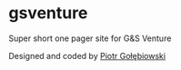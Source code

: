 # gsventure
Super short one pager site for G&amp;S Venture 

Designed and coded by [Piotr Gołębiowski](https://github.com/golebiowskipj)
